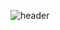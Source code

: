 ![header](https://capsule-render.vercel.app/api?type=cylinder&color=10:FFF886,100:F072B6&height=300&section=header&text=kyuna%20archive&fontSize=75&animation=twinkling&fontColor=FFFFFF)





<!--
**kyunakim/kyunakim** is a ✨ _special_ ✨ repository because its `README.md` (this file) appears on your GitHub profile.

Here are some ideas to get you started:

- 🔭 I’m currently working on ...
- 🌱 I’m currently learning ...
- 👯 I’m looking to collaborate on ...
- 🤔 I’m looking for help with ...
- 💬 Ask me about ...
- 📫 How to reach me: ...
- 😄 Pronouns: ...
- ⚡ Fun fact: ...
-->
